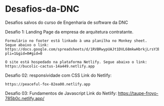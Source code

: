 # Desafios-da-DNC
Desafios salvos do curso de Engenharia de software da DNC 


Desafio 1:
    Landing Page da empresa de arquitetura contratante. 

    Formulário no footer está linkado à uma planilha no Monkey sheet. Segue abaixo o link: 
    https://docs.google.com/spreadsheets/d/1RVBRwypUAJt1DVL68mkwHbrkjLrsY3bHz8_or6HAiZs/edit?pli=1&gid=0#gid=0

    O site está hospedado na plataforma Netlify. Segue abaixo o link:
    https://bucolic-cactus-14a449.netlify.app

Desafio 02: responsividade com CSS
    Link do Netlify:

    https://peaceful-fox-82ea00.netlify.app


Desafio 03: Fundamentos de Javascript
    Link do Netlify: https://taupe-froyo-785b0c.netlify.app/
